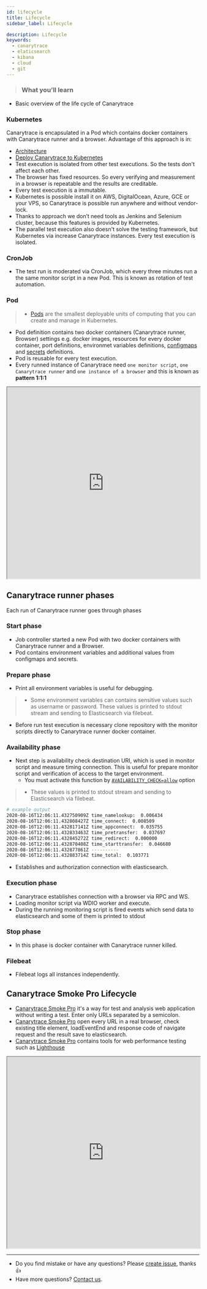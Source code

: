 ```yaml
---
id: lifecycle
title: Lifecycle
sidebar_label: Lifecycle

description: Lifecycle
keywords:
  - canarytrace
  - elaticsearch
  - kibana
  - cloud
  - git
---
```


> ### What you’ll learn
- Basic overview of the life cycle of Canarytrace

### Kubernetes
Canarytrace is encapsulated in a Pod which contains docker containers with Canarytrace runner and a browser. Advantage of this approach is in:

- [Architecture](/docs/guides/architecture) 
- [Deploy Canarytrace to Kubernetes](/docs/guides/kubernetes)
- Test execution is isolated from other test executions. So the tests don't affect each other.
- The browser has fixed resources. So every verifying and measurement in a browser is repeatable and the results are creditable.
- Every test execution is a immutable.
- Kubernetes is possible install it on AWS, DigitalOcean, Azure, GCE or your VPS, so Canarytrace is possible run anywhere and without vendor-lock.
- Thanks to approach we don’t need tools as Jenkins and Selenium cluster, because this features is provided by Kubernetes. 
- The parallel test execution also doesn't solve the testing framework, but Kubernetes via increase Canarytrace instances. Every test execution is isolated.

### CronJob

- The test run is moderated via CronJob, which every three minutes run a the same monitor script in a new Pod. This is known as rotation of test automation.

### Pod

> - [Pods](https://kubernetes.io/docs/concepts/workloads/pods/) are the smallest deployable units of computing that you can create and manage in Kubernetes.

- Pod definition contains two docker containers (Canarytrace runner, Browser) settings e.g. docker images, resources for every docker container, port definitions, environmet variables definitions, [configmaps](https://kubernetes.io/docs/tasks/configure-pod-container/configure-pod-configmap/) and [secrets](https://kubernetes.io/docs/concepts/configuration/secret/) definitions. 
- Pod  is reusable for every test execution.
- Every runned instance of Canarytrace need `one monitor script`, `one Canarytrace runner` and `one instance of a browser` and this is known as **pattern 1:1:1**

<iframe src="https://viewer.diagrams.net/?highlight=0000ff&layers=0&nav=1&title=Lifecycle%20of%20Canarytrace%20Runner%20in%20a%20Docker%20container#Uhttps%3A%2F%2Fdrive.google.com%2Fuc%3Fid%3D1QSFSGysLL-5sYUZwUdZPaxNAwO5bS8ot%26export%3Ddownload" width="100%" height="500" className="diagramIframe"></iframe>

## Canarytrace runner phases

Each run of Canarytrace runner goes through phases

### Start phase
- Job controller started a new Pod with two docker containers with Canarytrace runner and a Browser. 
- Pod contains environment variables and additional values from configmaps and secrets.

### Prepare phase
- Print all environment variables is useful for debugging. 

> - Some environment variables can contains sensitive values such as username or password. These values is printed to stdout stream and sending to Elasticsearch via filebeat.

- Before run test execution is necessary clone repository with the monitor scripts directly to Canarytrace runner docker container.

### Availability phase

- Next step is availability check destination URI, which is used in monitor script and measure timing connection. This is useful for prepare monitor script and verification of access to the target environment.
  - You must activate this function by [`AVAILABILITY_CHECK=allow`](/docs/guides/cli) option

> - These values is printed to stdout stream and sending to Elasticsearch via filebeat.

```bash
# example output
2020-08-16T12:06:11.432750909Z time_namelookup:  0.006434
2020-08-16T12:06:11.432808427Z time_connect:  0.008509
2020-08-16T12:06:11.432817141Z time_appconnect:  0.035755
2020-08-16T12:06:11.432833463Z time_pretransfer:  0.037697
2020-08-16T12:06:11.432845272Z time_redirect:  0.000000
2020-08-16T12:06:11.432870408Z time_starttransfer:  0.046680
2020-08-16T12:06:11.432877861Z ----------
2020-08-16T12:06:11.432883714Z time_total:  0.103771
```

- Establishes and authorization connection with elasticsearch.

### Execution phase
- Canarytrace establishes connection with a browser via RPC and WS.
- Loading monitor script via WDIO worker and execute.
- During the running monitoring script is fired events which send data to elasticsearch and some of them is printed to stdout

### Stop phase
- In this phase is docker container with Canarytrace runner killed.

### Filebeat
- Filebeat logs all instances independently.


## Canarytrace Smoke Pro Lifecycle

- [Canarytrace Smoke Pro](/docs/why/edition#canarytrace-smoke-pro) it's a way for test and analysis web application without writing a test. Enter only URLs separated by a semicolon.
- [Canarytrace Smoke Pro](/docs/why/edition#canarytrace-smoke-pro) open every URL in a real browser,  check existing title element, loadEventEnd and response code of navigate request and the result save to elasticsearch.
- [Canarytrace Smoke Pro](/docs/why/edition#canarytrace-smoke-pro) contains tools for web performance testing such as [Lighthouse](/docs/features/lighthouse)

<iframe src="https://viewer.diagrams.net/?highlight=0000ff&edit=_blank&layers=1&nav=1&title=Canarytrace%20Smoke%20PRO%20phase%20for%20every%20URL#Uhttps%3A%2F%2Fdrive.google.com%2Fuc%3Fid%3D1xLb2_oV1wqF8j2J6mhAeAdEVfKImFk5p%26export%3Ddownload" width="100%" height="500" className="diagramIframe"></iframe>

---

- Do you find mistake or have any questions? Please [create issue](https://github.com/canarytrace/documentation/issues/new/choose), thanks 👍
- Have more questions? [Contact us](/docs/support/contactus).